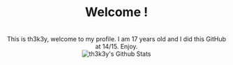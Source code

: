 <div align="center" width="50">

<h1>Welcome !</h1>

</div>

<div align="center">

<br>
This is th3k3y, welcome to my profile. I am 17 years old and I did this GitHub at 14/15. 
Enjoy.
<br>


</div>

<div align="center">

<img align="center" src="https://github-readme-stats.vercel.app/api?username=th3k3y&include_all_commits=true&count_private=true&show_icons=true&line_height=20&title_color=7A7ADB&icon_color=2234AE&text_color=D3D3D3&bg_color=0,000000,130F40" alt="th3k3y's Github Stats">

</div>
